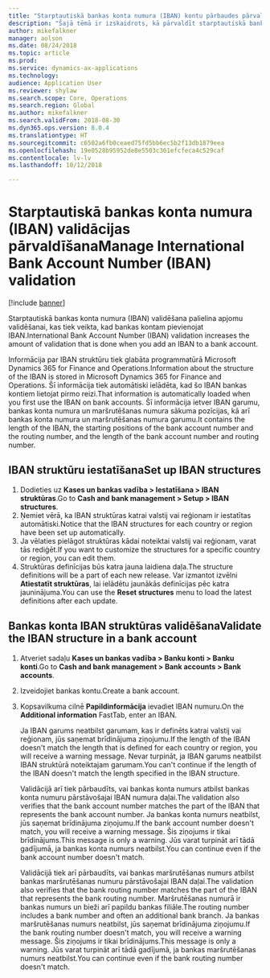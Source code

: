 ```yaml
---
title: "Starptautiskā bankas konta numura (IBAN) kontu pārbaudes pārvaldīšana"
description: "Šajā tēmā ir izskaidrots, kā pārvaldīt starptautiskā bankas konta numura (IBAN) kontu pārbaudi."
author: mikefalkner
manager: aolson
ms.date: 08/24/2018
ms.topic: article
ms.prod: 
ms.service: dynamics-ax-applications
ms.technology: 
audience: Application User
ms.reviewer: shylaw
ms.search.scope: Core, Operations
ms.search.region: Global
ms.author: mikefalkner
ms.search.validFrom: 2018-08-30
ms.dyn365.ops.version: 8.0.4
ms.translationtype: HT
ms.sourcegitcommit: c6502a6fb0ceaed75fd5bb6ec5b2f13db1879eea
ms.openlocfilehash: 19e0528b95952de8e5503c361efcfeca4c529caf
ms.contentlocale: lv-lv
ms.lasthandoff: 10/12/2018

---
```


# <a name="manage-international-bank-account-number-iban-validation"></a><span data-ttu-id="9ca0a-103">Starptautiskā bankas konta numura (IBAN) validācijas pārvaldīšana</span><span class="sxs-lookup"><span data-stu-id="9ca0a-103">Manage International Bank Account Number (IBAN) validation</span></span>

[!include [banner](../includes/banner.md)]

<span data-ttu-id="9ca0a-104">Starptautiskā bankas konta numura (IBAN) validēšana palielina apjomu validēšanai, kas tiek veikta, kad bankas kontam pievienojat IBAN.</span><span class="sxs-lookup"><span data-stu-id="9ca0a-104">International Bank Account Number (IBAN) validation increases the amount of validation that is done when you add an IBAN to a bank account.</span></span>

<span data-ttu-id="9ca0a-105">Informācija par IBAN struktūru tiek glabāta programmatūrā Microsoft Dynamics 365 for Finance and Operations.</span><span class="sxs-lookup"><span data-stu-id="9ca0a-105">Information about the structure of the IBAN is stored in Microsoft Dynamics 365 for Finance and Operations.</span></span> <span data-ttu-id="9ca0a-106">Šī informācija tiek automātiski ielādēta, kad šo IBAN bankas kontiem lietojat pirmo reizi.</span><span class="sxs-lookup"><span data-stu-id="9ca0a-106">That information is automatically loaded when you first use the IBAN on bank accounts.</span></span> <span data-ttu-id="9ca0a-107">Šī informācija ietver IBAN garumu, bankas konta numura un maršrutēšanas numura sākuma pozīcijas, kā arī bankas konta numura un maršrutēšanas numura garumu.</span><span class="sxs-lookup"><span data-stu-id="9ca0a-107">It contains the length of the IBAN, the starting positions of the bank account number and the routing number, and the length of the bank account number and routing number.</span></span>

## <a name="set-up-iban-structures"></a><span data-ttu-id="9ca0a-108">IBAN struktūru iestatīšana</span><span class="sxs-lookup"><span data-stu-id="9ca0a-108">Set up IBAN structures</span></span>

1. <span data-ttu-id="9ca0a-109">Dodieties uz **Kases un bankas vadība \> Iestatīšana \> IBAN struktūras**.</span><span class="sxs-lookup"><span data-stu-id="9ca0a-109">Go to **Cash and bank management \> Setup \> IBAN structures**.</span></span>
2. <span data-ttu-id="9ca0a-110">Ņemiet vērā, ka IBAN struktūras katrai valstij vai reģionam ir iestatītas automātiski.</span><span class="sxs-lookup"><span data-stu-id="9ca0a-110">Notice that the IBAN structures for each country or region have been set up automatically.</span></span>
3. <span data-ttu-id="9ca0a-111">Ja vēlaties pielāgot struktūras kādai noteiktai valstij vai reģionam, varat tās rediģēt.</span><span class="sxs-lookup"><span data-stu-id="9ca0a-111">If you want to customize the structures for a specific country or region, you can edit them.</span></span>
4. <span data-ttu-id="9ca0a-112">Struktūras definīcijas būs katra jauna laidiena daļa.</span><span class="sxs-lookup"><span data-stu-id="9ca0a-112">The structure definitions will be a part of each new release.</span></span> <span data-ttu-id="9ca0a-113">Var izmantot izvēlni **Atiestatīt struktūras**, lai ielādētu jaunākās definīcijas pēc katra jauninājuma.</span><span class="sxs-lookup"><span data-stu-id="9ca0a-113">You can use the **Reset structures** menu to load the latest definitions after each update.</span></span>

## <a name="validate-the-iban-structure-in-a-bank-account"></a><span data-ttu-id="9ca0a-114">Bankas konta IBAN struktūras validēšana</span><span class="sxs-lookup"><span data-stu-id="9ca0a-114">Validate the IBAN structure in a bank account</span></span>

1. <span data-ttu-id="9ca0a-115">Atveriet sadaļu **Kases un bankas vadība \> Banku konti \> Banku konti**.</span><span class="sxs-lookup"><span data-stu-id="9ca0a-115">Go to **Cash and bank management \> Bank accounts \> Bank accounts**.</span></span>
2. <span data-ttu-id="9ca0a-116">Izveidojiet bankas kontu.</span><span class="sxs-lookup"><span data-stu-id="9ca0a-116">Create a bank account.</span></span>
3. <span data-ttu-id="9ca0a-117">Kopsavilkuma cilnē **Papildinformācija** ievadiet IBAN numuru.</span><span class="sxs-lookup"><span data-stu-id="9ca0a-117">On the **Additional information** FastTab, enter an IBAN.</span></span>

    <span data-ttu-id="9ca0a-118">Ja IBAN garums neatbilst garumam, kas ir definēts katrai valstij vai reģionam, jūs saņemat brīdinājuma ziņojumu.</span><span class="sxs-lookup"><span data-stu-id="9ca0a-118">If the length of the IBAN doesn't match the length that is defined for each country or region, you will receive a warning message.</span></span> <span data-ttu-id="9ca0a-119">Nevar turpināt, ja IBAN garums neatbilst IBAN struktūrā noteiktajam garumam.</span><span class="sxs-lookup"><span data-stu-id="9ca0a-119">You can't continue if the length of the IBAN doesn't match the length specified in the IBAN structure.</span></span>

    <span data-ttu-id="9ca0a-120">Validācijā arī tiek pārbaudīts, vai bankas konta numurs atbilst bankas konta numuru pārstāvošajai IBAN numura daļai.</span><span class="sxs-lookup"><span data-stu-id="9ca0a-120">The validation also verifies that the bank account number matches the part of the IBAN that represents the bank account number.</span></span> <span data-ttu-id="9ca0a-121">Ja bankas konta numurs neatbilst, jūs saņemat brīdinājuma ziņojumu.</span><span class="sxs-lookup"><span data-stu-id="9ca0a-121">If the bank account number doesn't match, you will receive a warning message.</span></span> <span data-ttu-id="9ca0a-122">Šis ziņojums ir tikai brīdinājums.</span><span class="sxs-lookup"><span data-stu-id="9ca0a-122">This message is only a warning.</span></span> <span data-ttu-id="9ca0a-123">Jūs varat turpināt arī tādā gadījumā, ja bankas konta numurs neatbilst.</span><span class="sxs-lookup"><span data-stu-id="9ca0a-123">You can continue even if the bank account number doesn't match.</span></span>

    <span data-ttu-id="9ca0a-124">Validācijā tiek arī pārbaudīts, vai bankas maršrutēšanas numurs atbilst bankas maršrutēšanas numuru pārstāvošajai IBAN daļai.</span><span class="sxs-lookup"><span data-stu-id="9ca0a-124">The validation also verifies that the bank routing number matches the part of the IBAN that represents the bank routing number.</span></span> <span data-ttu-id="9ca0a-125">Maršrutēšanas numurā ir bankas numurs un bieži arī papildu bankas filiāle.</span><span class="sxs-lookup"><span data-stu-id="9ca0a-125">The routing number includes a bank number and often an additional bank branch.</span></span> <span data-ttu-id="9ca0a-126">Ja bankas maršrutēšanas numurs neatbilst, jūs saņemat brīdinājuma ziņojumu.</span><span class="sxs-lookup"><span data-stu-id="9ca0a-126">If the bank routing number doesn't match, you will receive a warning message.</span></span> <span data-ttu-id="9ca0a-127">Šis ziņojums ir tikai brīdinājums.</span><span class="sxs-lookup"><span data-stu-id="9ca0a-127">This message is only a warning.</span></span> <span data-ttu-id="9ca0a-128">Jūs varat turpināt arī tādā gadījumā, ja bankas maršrutēšanas numurs neatbilst.</span><span class="sxs-lookup"><span data-stu-id="9ca0a-128">You can continue even if the bank routing number doesn't match.</span></span>

